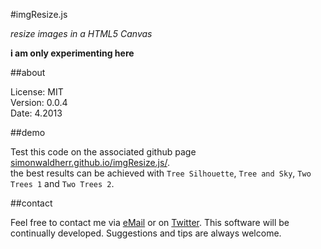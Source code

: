 #imgResize.js

*resize images in a HTML5 Canvas*

**i am only experimenting here**

##about

License:   MIT  
Version: 0.0.4  
Date:   4.2013  

##demo

Test this code on the associated github page [simonwaldherr.github.io/imgResize.js/](http://simonwaldherr.github.io/imgResize.js/).  
the best results can be achieved with  ```Tree Silhouette```, ```Tree and Sky```, ```Two Trees 1``` and ```Two Trees 2```.

##contact

Feel free to contact me via [eMail](mailto:contact@simonwaldherr.de) or on [Twitter](http://twitter.com/simonwaldherr). This software will be continually developed. Suggestions and tips are always welcome.
